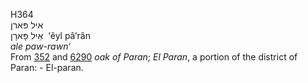H364  
איל פּארן  
אֵיל פָּארָן ‎ ‘êyl pâ‘rân  
*ale* *paw-rawn‘*  
From [352](h0352) and [6290](h6290) *oak* *of* *Paran*; *El* *Paran*, a
portion of the district of Paran: - El-paran.  
